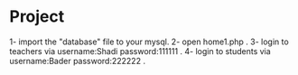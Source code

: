 # Project
1- import the "database" file to your mysql.
2- open home1.php .
3- login to teachers via username:Shadi password:111111 .
4- login to students via username:Bader password:222222 .
